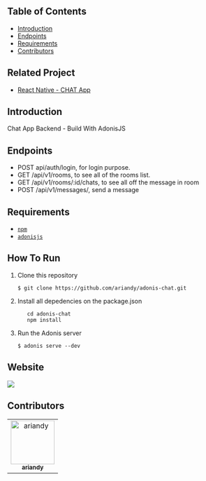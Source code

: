 
## Table of Contents

- [Introduction](#introduction)
- [Endpoints](#endpoints)
- [Requirements](#requirements)
- [Contributors](#contributors)

## Related Project
* <a href="https://github.com/ariandy/chat-frontend">React Native - CHAT App</a>

## Introduction
Chat App Backend - Build With AdonisJS

## Endpoints
* POST api/auth/login, for login purpose.
* GET /api/v1/rooms, to see all of the rooms list.
* GET /api/v1/rooms/:id/chats, to see all off the message in room 
* POST /api/v1/messages/, send a message
## Requirements
* [`npm`](https://www.npmjs.com/get-npm)
* [`adonisjs`](https://adonisjs.com)


## How To Run

1. Clone this repository
   ```
   $ git clone https://github.com/ariandy/adonis-chat.git
   ```
2. Install all depedencies on the package.json
   ```
      cd adonis-chat
      npm install
   ```
3. Run the Adonis server
   ```
   $ adonis serve --dev
   ```

## Website 
<a href="">
  <img src="https://img.shields.io/badge/Project-AdonisJS-brightgreen.svg"/>
</a>



## Contributors
<center>
  <table>
    <tr>
      <td align="center">
        <a href="https://github.com/ariandy">
          <img width="100" src="https://avatars3.githubusercontent.com/u/37676101?s=460&v=4" alt="ariandy"><br/>
          <sub><b>ariandy </b></sub>
        </a>
      </td>
    </tr>
  </table>
</center>
